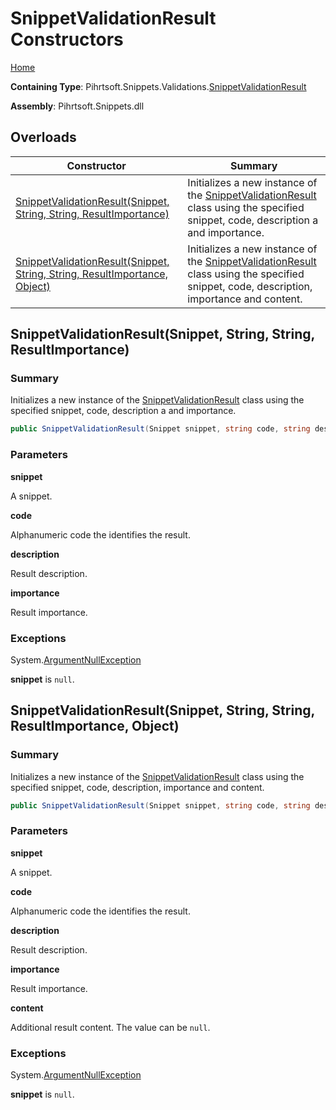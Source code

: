 # SnippetValidationResult Constructors

[Home](../../../../../README.md)

**Containing Type**: Pihrtsoft\.Snippets\.Validations\.[SnippetValidationResult](../README.md)

**Assembly**: Pihrtsoft\.Snippets\.dll

## Overloads

| Constructor | Summary |
| ----------- | ------- |
| [SnippetValidationResult(Snippet, String, String, ResultImportance)](#Pihrtsoft_Snippets_Validations_SnippetValidationResult__ctor_Pihrtsoft_Snippets_Snippet_System_String_System_String_Pihrtsoft_Snippets_Validations_ResultImportance_) | Initializes a new instance of the [SnippetValidationResult](../README.md) class using the specified snippet, code, description a and importance\. |
| [SnippetValidationResult(Snippet, String, String, ResultImportance, Object)](#Pihrtsoft_Snippets_Validations_SnippetValidationResult__ctor_Pihrtsoft_Snippets_Snippet_System_String_System_String_Pihrtsoft_Snippets_Validations_ResultImportance_System_Object_) | Initializes a new instance of the [SnippetValidationResult](../README.md) class using the specified snippet, code, description, importance and content\. |

## SnippetValidationResult\(Snippet, String, String, ResultImportance\) <a name="Pihrtsoft_Snippets_Validations_SnippetValidationResult__ctor_Pihrtsoft_Snippets_Snippet_System_String_System_String_Pihrtsoft_Snippets_Validations_ResultImportance_"></a>

### Summary

Initializes a new instance of the [SnippetValidationResult](../README.md) class using the specified snippet, code, description a and importance\.

```csharp
public SnippetValidationResult(Snippet snippet, string code, string description, ResultImportance importance)
```

### Parameters

**snippet**

A snippet\.

**code**

Alphanumeric code the identifies the result\.

**description**

Result description\.

**importance**

Result importance\.

### Exceptions

System\.[ArgumentNullException](https://docs.microsoft.com/en-us/dotnet/api/system.argumentnullexception)

**snippet** is `null`\.

## SnippetValidationResult\(Snippet, String, String, ResultImportance, Object\) <a name="Pihrtsoft_Snippets_Validations_SnippetValidationResult__ctor_Pihrtsoft_Snippets_Snippet_System_String_System_String_Pihrtsoft_Snippets_Validations_ResultImportance_System_Object_"></a>

### Summary

Initializes a new instance of the [SnippetValidationResult](../README.md) class using the specified snippet, code, description, importance and content\.

```csharp
public SnippetValidationResult(Snippet snippet, string code, string description, ResultImportance importance, object content)
```

### Parameters

**snippet**

A snippet\.

**code**

Alphanumeric code the identifies the result\.

**description**

Result description\.

**importance**

Result importance\.

**content**

Additional result content\. The value can be `null`\.

### Exceptions

System\.[ArgumentNullException](https://docs.microsoft.com/en-us/dotnet/api/system.argumentnullexception)

**snippet** is `null`\.

